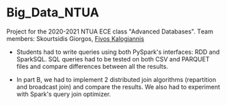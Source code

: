# Big_Data_NTUA
Project for the 2020-2021 NTUA ECE class "Advanced Databases". 
Τeam members: Skourtsidis Giorgos, [Fivos Kalogiannis](https://github.com/phoebkal)

- Students had to write queries using both PySpark's interfaces: RDD and SparkSQL. 
SQL queries had to be tested on both CSV and PARQUET files and compare differences between all the results.

- In part B, we had to implement 2 distributed join algorithms (repartition and broadcast join) and compare the results. 
We also had to experiment with Spark's query join optimizer.
